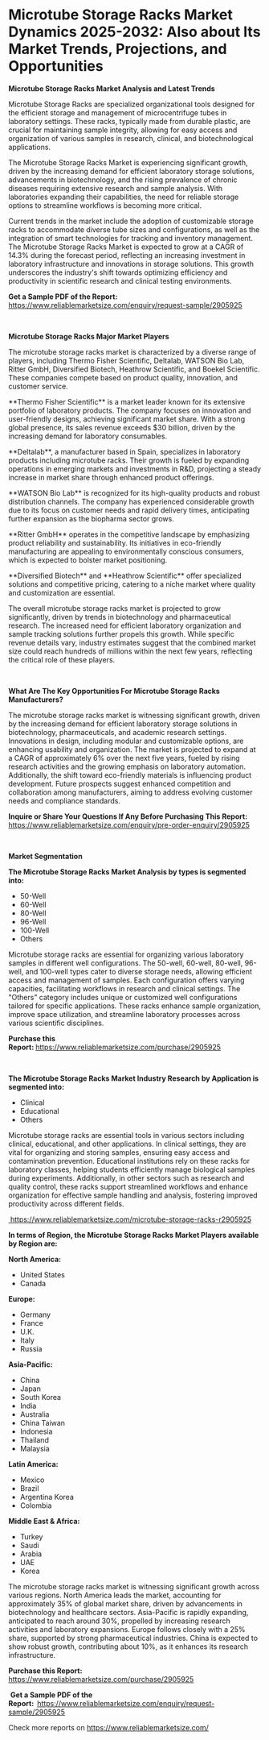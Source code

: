 <p><h1>Microtube Storage Racks Market Dynamics 2025-2032: Also about Its Market Trends, Projections, and Opportunities</h1></p><p><strong>Microtube Storage Racks Market Analysis and Latest Trends</strong></p>
<p><p>Microtube Storage Racks are specialized organizational tools designed for the efficient storage and management of microcentrifuge tubes in laboratory settings. These racks, typically made from durable plastic, are crucial for maintaining sample integrity, allowing for easy access and organization of various samples in research, clinical, and biotechnological applications. </p><p>The Microtube Storage Racks Market is experiencing significant growth, driven by the increasing demand for efficient laboratory storage solutions, advancements in biotechnology, and the rising prevalence of chronic diseases requiring extensive research and sample analysis. With laboratories expanding their capabilities, the need for reliable storage options to streamline workflows is becoming more critical. </p><p>Current trends in the market include the adoption of customizable storage racks to accommodate diverse tube sizes and configurations, as well as the integration of smart technologies for tracking and inventory management. The Microtube Storage Racks Market is expected to grow at a CAGR of 14.3% during the forecast period, reflecting an increasing investment in laboratory infrastructure and innovations in storage solutions. This growth underscores the industry's shift towards optimizing efficiency and productivity in scientific research and clinical testing environments.</p></p>
<p><strong>Get a Sample PDF of the Report:&nbsp;</strong> <a href="https://www.reliablemarketsize.com/enquiry/request-sample/2905925?utm_campaign=2809&utm_medium=2&utm_source=Github&utm_content=ia&utm_term=12032025&utm_id=microtube-storage-racks">https://www.reliablemarketsize.com/enquiry/request-sample/2905925</a></p>
<p>&nbsp;</p>
<p><strong>Microtube Storage Racks Major Market Players</strong></p>
<p><p>The microtube storage racks market is characterized by a diverse range of players, including Thermo Fisher Scientific, Deltalab, WATSON Bio Lab, Ritter GmbH, Diversified Biotech, Heathrow Scientific, and Boekel Scientific. These companies compete based on product quality, innovation, and customer service.</p><p>**Thermo Fisher Scientific** is a market leader known for its extensive portfolio of laboratory products. The company focuses on innovation and user-friendly designs, achieving significant market share. With a strong global presence, its sales revenue exceeds $30 billion, driven by the increasing demand for laboratory consumables.</p><p>**Deltalab**, a manufacturer based in Spain, specializes in laboratory products including microtube racks. Their growth is fueled by expanding operations in emerging markets and investments in R&D, projecting a steady increase in market share through enhanced product offerings.</p><p>**WATSON Bio Lab** is recognized for its high-quality products and robust distribution channels. The company has experienced considerable growth due to its focus on customer needs and rapid delivery times, anticipating further expansion as the biopharma sector grows.</p><p>**Ritter GmbH** operates in the competitive landscape by emphasizing product reliability and sustainability. Its initiatives in eco-friendly manufacturing are appealing to environmentally conscious consumers, which is expected to bolster market positioning.</p><p>**Diversified Biotech** and **Heathrow Scientific** offer specialized solutions and competitive pricing, catering to a niche market where quality and customization are essential.</p><p>The overall microtube storage racks market is projected to grow significantly, driven by trends in biotechnology and pharmaceutical research. The increased need for efficient laboratory organization and sample tracking solutions further propels this growth. While specific revenue details vary, industry estimates suggest that the combined market size could reach hundreds of millions within the next few years, reflecting the critical role of these players.</p></p>
<p>&nbsp;</p>
<p><strong>What Are The Key Opportunities For Microtube Storage Racks Manufacturers?</strong></p>
<p><p>The microtube storage racks market is witnessing significant growth, driven by the increasing demand for efficient laboratory storage solutions in biotechnology, pharmaceuticals, and academic research settings. Innovations in design, including modular and customizable options, are enhancing usability and organization. The market is projected to expand at a CAGR of approximately 6% over the next five years, fueled by rising research activities and the growing emphasis on laboratory automation. Additionally, the shift toward eco-friendly materials is influencing product development. Future prospects suggest enhanced competition and collaboration among manufacturers, aiming to address evolving customer needs and compliance standards.</p></p>
<p><strong>Inquire or Share Your Questions If Any Before Purchasing This Report:</strong> <a href="https://www.reliablemarketsize.com/enquiry/pre-order-enquiry/2905925?utm_campaign=2809&utm_medium=2&utm_source=Github&utm_content=ia&utm_term=12032025&utm_id=microtube-storage-racks">https://www.reliablemarketsize.com/enquiry/pre-order-enquiry/2905925</a></p>
<p>&nbsp;</p>
<p><strong>Market Segmentation</strong></p>
<p><strong>The Microtube Storage Racks Market Analysis by types is segmented into:</strong></p>
<p><ul><li>50-Well</li><li>60-Well</li><li>80-Well</li><li>96-Well</li><li>100-Well</li><li>Others</li></ul></p>
<p><p>Microtube storage racks are essential for organizing various laboratory samples in different well configurations. The 50-well, 60-well, 80-well, 96-well, and 100-well types cater to diverse storage needs, allowing efficient access and management of samples. Each configuration offers varying capacities, facilitating workflows in research and clinical settings. The "Others" category includes unique or customized well configurations tailored for specific applications. These racks enhance sample organization, improve space utilization, and streamline laboratory processes across various scientific disciplines.</p></p>
<p><strong>Purchase this Report:&nbsp;</strong><a href="https://www.reliablemarketsize.com/purchase/2905925?utm_campaign=2809&utm_medium=2&utm_source=Github&utm_content=ia&utm_term=12032025&utm_id=microtube-storage-racks">https://www.reliablemarketsize.com/purchase/2905925</a></p>
<p>&nbsp;</p>
<p><strong>The Microtube Storage Racks Market Industry Research by Application is segmented into:</strong></p>
<p><ul><li>Clinical</li><li>Educational</li><li>Others</li></ul></p>
<p><p>Microtube storage racks are essential tools in various sectors including clinical, educational, and other applications. In clinical settings, they are vital for organizing and storing samples, ensuring easy access and contamination prevention. Educational institutions rely on these racks for laboratory classes, helping students efficiently manage biological samples during experiments. Additionally, in other sectors such as research and quality control, these racks support streamlined workflows and enhance organization for effective sample handling and analysis, fostering improved productivity across different fields.</p></p>
<p><a href="https://www.reliablemarketsize.com/microtube-storage-racks-r2905925?utm_campaign=2809&utm_medium=2&utm_source=Github&utm_content=ia&utm_term=12032025&utm_id=microtube-storage-racks">&nbsp;https://www.reliablemarketsize.com/microtube-storage-racks-r2905925</a></p>
<p><strong>In terms of Region, the Microtube Storage Racks Market Players available by Region are:</strong></p>
<p>
    <p> <strong> North America: </strong>
        <ul>
            <li>United States</li>
            <li>Canada</li>
        </ul>
        </p> 
    <p> <strong> Europe: </strong>
        <ul>
            <li>Germany</li>
            <li>France</li>
            <li>U.K.</li>
            <li>Italy</li>
            <li>Russia</li>
        </ul>
        </p> 
    <p> <strong> Asia-Pacific: </strong>
        <ul>
            <li>China</li>
            <li>Japan</li>
            <li>South Korea</li>
            <li>India</li>
            <li>Australia</li>
            <li>China Taiwan</li>
            <li>Indonesia</li>
            <li>Thailand</li>
            <li>Malaysia</li>
        </ul>
        </p> 
    <p> <strong> Latin America: </strong>
        <ul>
            <li>Mexico</li>
            <li>Brazil</li>
            <li>Argentina Korea</li>
            <li>Colombia</li>
        </ul>
        </p> 
    <p> <strong> Middle East & Africa: </strong>
        <ul>
            <li>Turkey</li>
            <li>Saudi</li>
            <li>Arabia</li>
            <li>UAE</li>
            <li>Korea</li>
        </ul>
    </p>
    </p>
<p><p>The microtube storage racks market is witnessing significant growth across various regions. North America leads the market, accounting for approximately 35% of global market share, driven by advancements in biotechnology and healthcare sectors. Asia-Pacific is rapidly expanding, anticipated to reach around 30%, propelled by increasing research activities and laboratory expansions. Europe follows closely with a 25% share, supported by strong pharmaceutical industries. China is expected to show robust growth, contributing about 10%, as it enhances its research infrastructure.</p></p>
<p><strong>Purchase this Report: </strong><a href="https://www.reliablemarketsize.com/purchase/2905925?utm_campaign=2809&utm_medium=2&utm_source=Github&utm_content=ia&utm_term=12032025&utm_id=microtube-storage-racks">https://www.reliablemarketsize.com/purchase/2905925</a></p>
<p>&nbsp;<strong>Get a Sample PDF of the Report:&nbsp;&nbsp;</strong><a href="https://www.reliablemarketsize.com/enquiry/request-sample/2905925?utm_campaign=2809&utm_medium=2&utm_source=Github&utm_content=ia&utm_term=12032025&utm_id=microtube-storage-racks">https://www.reliablemarketsize.com/enquiry/request-sample/2905925</a></p>
<p><strong></strong></p>
<p>Check more reports on <a href="https://www.reliablemarketsize.com/?utm_campaign=2809&utm_medium=2&utm_source=Github&utm_content=ia&utm_term=12032025&utm_id=microtube-storage-racks">https://www.reliablemarketsize.com/</a></p>